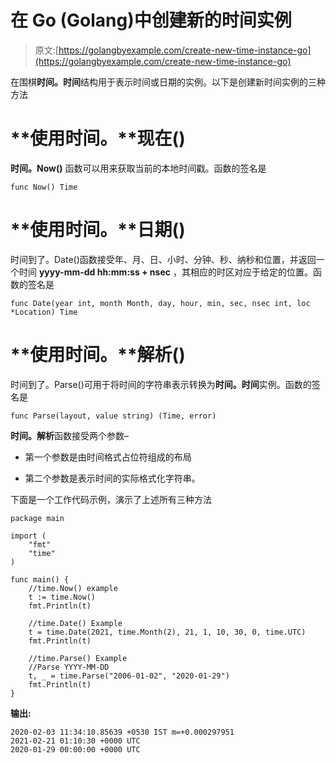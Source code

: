 # 在 Go (Golang)中创建新的时间实例

> 原文:[https://golangbyexample.com/create-new-time-instance-go](https://golangbyexample.com/create-new-time-instance-go)

在围棋**时间。时间**结构用于表示时间或日期的实例。以下是创建新时间实例的三种方法

# **使用时间。**现在()

**时间。Now()** 函数可以用来获取当前的本地时间戳。函数的签名是

```
func Now() Time
```

# **使用时间。**日期()

时间到了。Date()函数接受年、月、日、小时、分钟、秒、纳秒和位置，并返回一个时间 **yyyy-mm-dd hh:mm:ss + nsec** ，其相应的时区对应于给定的位置。函数的签名是

```
func Date(year int, month Month, day, hour, min, sec, nsec int, loc *Location) Time
```

# **使用时间。**解析()

时间到了。Parse()可用于将时间的字符串表示转换为**时间。时间**实例。函数的签名是

```
func Parse(layout, value string) (Time, error)
```

**时间。解析**函数接受两个参数–

*   第一个参数是由时间格式占位符组成的布局

*   第二个参数是表示时间的实际格式化字符串。

下面是一个工作代码示例，演示了上述所有三种方法

```
package main

import (
    "fmt"
    "time"
)

func main() {
    //time.Now() example
    t := time.Now()
    fmt.Println(t)

    //time.Date() Example
    t = time.Date(2021, time.Month(2), 21, 1, 10, 30, 0, time.UTC)
    fmt.Println(t)

    //time.Parse() Example
    //Parse YYYY-MM-DD
    t, _ = time.Parse("2006-01-02", "2020-01-29")
    fmt.Println(t)
}
```

**输出:**

```
2020-02-03 11:34:10.85639 +0530 IST m=+0.000297951
2021-02-21 01:10:30 +0000 UTC
2020-01-29 00:00:00 +0000 UTC
```